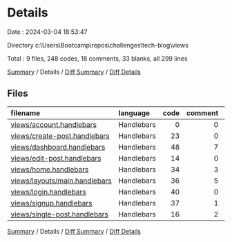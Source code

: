 # Details

Date : 2024-03-04 18:53:47

Directory c:\\Users\\Bootcamp\\repos\\challenges\\tech-blog\\views

Total : 9 files,  248 codes, 18 comments, 33 blanks, all 299 lines

[Summary](results.md) / Details / [Diff Summary](diff.md) / [Diff Details](diff-details.md)

## Files
| filename | language | code | comment | blank | total |
| :--- | :--- | ---: | ---: | ---: | ---: |
| [views/account.handlebars](/views/account.handlebars) | Handlebars | 0 | 0 | 1 | 1 |
| [views/create-post.handlebars](/views/create-post.handlebars) | Handlebars | 23 | 0 | 1 | 24 |
| [views/dashboard.handlebars](/views/dashboard.handlebars) | Handlebars | 48 | 7 | 12 | 67 |
| [views/edit-post.handlebars](/views/edit-post.handlebars) | Handlebars | 14 | 0 | 4 | 18 |
| [views/home.handlebars](/views/home.handlebars) | Handlebars | 34 | 3 | 3 | 40 |
| [views/layouts/main.handlebars](/views/layouts/main.handlebars) | Handlebars | 36 | 5 | 3 | 44 |
| [views/login.handlebars](/views/login.handlebars) | Handlebars | 40 | 0 | 3 | 43 |
| [views/signup.handlebars](/views/signup.handlebars) | Handlebars | 37 | 1 | 4 | 42 |
| [views/single-post.handlebars](/views/single-post.handlebars) | Handlebars | 16 | 2 | 2 | 20 |

[Summary](results.md) / Details / [Diff Summary](diff.md) / [Diff Details](diff-details.md)